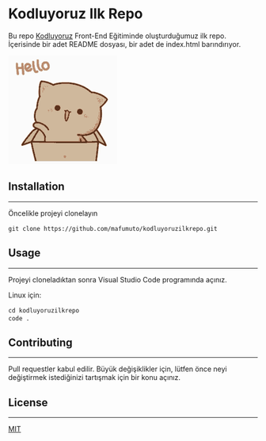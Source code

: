 # Kodluyoruz Ilk Repo
Bu repo [Kodluyoruz](https://kodluyoruz.org/tr/kodluyoruz/) Front-End Eğitiminde oluşturduğumuz ilk repo. İçerisinde bir adet README dosyası, bir adet de index.html barındırıyor.

![HELLO!](./cat_hello.png)
## Installation
***
Öncelikle projeyi clonelayın
```
git clone https://github.com/mafumuto/kodluyoruzilkrepo.git
```
## Usage
***
Projeyi cloneladıktan sonra Visual Studio Code programında açınız.

Linux için:
```linux
cd kodluyoruzilkrepo
code .
```

## Contributing
***
Pull requestler kabul edilir. Büyük değişiklikler için, lütfen önce neyi değiştirmek istediğinizi tartışmak için bir konu açınız.


## License
***
[MIT](https://choosealicense.com/licenses/mit/)